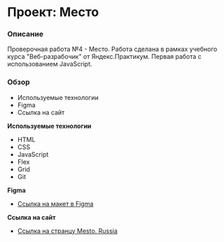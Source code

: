 # Проект: Место
### Описание
Проверочная работа №4 - Место. Работа сделана в рамках учебного курса "Веб-разрабочик" от Яндекс.Практикум. Первая работа с использованием JavaScript.

### Обзор

* Используемые технологии
* Figma
* Ссылка на сайт

**Используемые технологии**

* HTML
* CSS
* JavaScript
* Flex
* Grid
* Git

**Figma**

* [Ссылка на макет в Figma](https://www.figma.com/file/2cn9N9jSkmxD84oJik7xL7/JavaScript.-Sprint-4?node-id=0%3A1)

**Ссылка на сайт**

* [Ссылка на странцу Mesto. Russia](https://oleg-titov.github.io/mesto/)